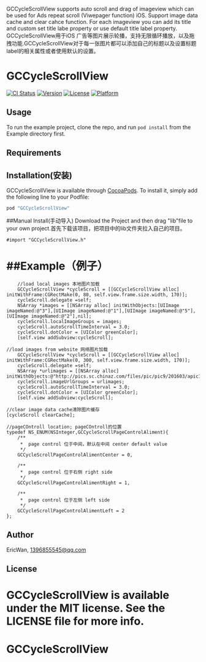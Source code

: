 
GCCycleScrollView supports auto scroll and drag of imageview which can be used for Ads repeat scroll (Viwepager function) iOS. Support image data cache and clear cahce function. For each  imageview you can add its title and custom set title labe property or use default title label property.
<br>GCCycleScrollView用于iOS 广告等图片展示轮播，支持无限循环播放，以及拖拽功能.GCCycleScrollView对于每一张图片都可以添加自己的标题以及设置标题label的相关属性或者使用默认的设置。

# GCCycleScrollView

[![CI Status](http://img.shields.io/travis/EricWan/GCCycleScrollView.svg?style=flat)](https://travis-ci.org/EricWan/GCCycleScrollView)
[![Version](https://img.shields.io/cocoapods/v/GCCycleScrollView.svg?style=flat)](http://cocoapods.org/pods/GCCycleScrollView)
[![License](https://img.shields.io/cocoapods/l/GCCycleScrollView.svg?style=flat)](http://cocoapods.org/pods/GCCycleScrollView)
[![Platform](https://img.shields.io/cocoapods/p/GCCycleScrollView.svg?style=flat)](http://cocoapods.org/pods/GCCycleScrollView)

## Usage

To run the example project, clone the repo, and run `pod install` from the Example directory first.

## Requirements

## Installation(安装)

GCCycleScrollView is available through [CocoaPods](http://cocoapods.org). To install
it, simply add the following line to your Podfile:

```ruby
pod "GCCycleScrollView"
```

##Manual Install(手动导入)
Download the Project and then drag "lib"file to your own project.首先下载该项目，把项目中的lib文件夹拉入自己的项目。
```
#import "GCCycleScrollView.h"
```


##Example（例子）
=====
```
    //load local images 本地图片加载
    GCCycleScrollView *cycleScroll = [[GCCycleScrollView alloc] initWithFrame:CGRectMake(0, 80, self.view.frame.size.width, 170)];
    cycleScroll.delegate =self;
    NSArray *images = [[NSArray alloc] initWithObjects:[UIImage imageNamed:@"3"],[UIImage imageNamed:@"1"],[UIImage imageNamed:@"5"],[UIImage imageNamed:@"2"],nil];
    cycleScroll.localImageGroups = images;
    cycleScroll.autoScrollTimeInterval = 3.0;
    cycleScroll.dotColor = [UIColor greenColor];
    [self.view addSubview:cycleScroll];
```
```
//load images from website 网络图片加载
    GCCycleScrollView *cycleScroll = [[GCCycleScrollView alloc] initWithFrame:CGRectMake(0, 300, self.view.frame.size.width, 170)];
    cycleScroll.delegate =self;
    NSArray *urlimages = [[NSArray alloc] initWithObjects:@"http://pics.sc.chinaz.com/files/pic/pic9/201603/apic19563.jpg",@"http://pics.sc.chinaz.com/files/pic/pic9/201603/apic19747.jpg",@"http://pics.sc.chinaz.com/files/pic/pic9/201603/apic19515.jpg",@"http://pics.sc.chinaz.com/files/pic/pic9/201602/apic18951.jpg",nil];
    cycleScroll.imageUrlGroups = urlimages;
    cycleScroll.autoScrollTimeInterval = 3.0;
    cycleScroll.dotColor = [UIColor greenColor];
    [self.view addSubview:cycleScroll];
```
```
//clear image data cache清除图片缓存
[cycleScroll clearCache];
```
```
//pageCOntroll location; pageCOntroll的位置
typedef NS_ENUM(NSInteger,GCCycleScrollPageControlAliment){
    /**
     *  page control 位于中间，默认在中间 center default value
     */
    GCCycleScrollPageControlAlimentCenter = 0,
    
    /**
     *  page control 位于右侧 right side
     */
    GCCycleScrollPageControlAlimentRight = 1,
    
    /**
     *  page control 位于左侧 left side
     */
    GCCycleScrollPageControlAlimentLeft = 2
};
```

## Author

EricWan, 1396855545@qq.com

## License

GCCycleScrollView is available under the MIT license. See the LICENSE file for more info.
=======
# GCCycleScrollView

